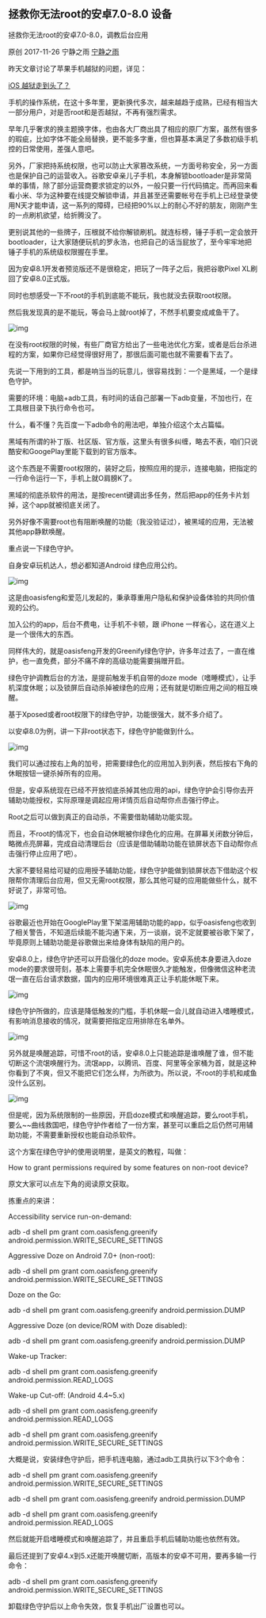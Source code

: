 ## 拯救你无法root的安卓7.0-8.0 设备



拯救你无法root的安卓7.0-8.0，调教后台应用

原创 2017-11-26 宁静之雨 [宁静之雨](##)

昨天文章讨论了苹果手机越狱的问题，详见：

[iOS 越狱走到头了？](http://mp.weixin.qq.com/s?__biz=MzAwMzczMTQzMg==&mid=2649566863&idx=2&sn=0f0274bb6b43983f9678cad3041c4164&chksm=832f3408b458bd1edad9ca95dd0fa7a3df858bcc482f3ccb0b758549ba9217b4f9127700cff6&scene=21#wechat_redirect)

手机的操作系统，在这十多年里，更新换代多次，越来越趋于成熟，已经有相当大一部分用户，对是否root和是否越狱，不再有强烈需求。

早年几乎奢求的换主题换字体，也由各大厂商出具了相应的原厂方案，虽然有很多的瑕疵，比如字体不能全局替换，更不能多字重，但也算基本满足了多数初级手机控的日常使用，差强人意吧。

另外，厂家把持系统权限，也可以防止大家篡改系统，一方面号称安全，另一方面也是保护自己的运营收入。谷歌安卓亲儿子手机，本身解锁bootloader是非常简单的事情，除了部分运营商要求锁定的以外，一般只要一行代码搞定。而再回来看看小米、华为这种要在线提交解锁申请，并且甚至还需要帐号在手机上已经登录使用N天才能申请，这一系列的障碍，已经把90%以上的耐心不好的朋友，刚刚产生的一点刷机欲望，给折腾没了。

更别说其他的一些牌子，压根就不给你解锁刷机。就连标榜，锤子手机一定会放开bootloader，让大家随便玩机的罗永浩，也把自己的话当屁放了，至今牢牢地把锤子手机的系统级权限握在手里。

因为安卓8.1开发者预览版还不是很稳定，把玩了一阵子之后，我把谷歌Pixel XL刷回了安卓8.0正式版。

同时也想感受一下不root的手机到底能不能玩，我也就没去获取root权限。

然后我发现真的是不能玩，等会马上就root掉了，不然手机要变成咸鱼干了。

![img](https://github.com/oh1h0ney/Git-Book-Library/blob/master/Android/App/save-your-unable-root-nougat-oreo-device/e13581945ace44d99f61b57abff3854a.jpeg)

在没有root权限的时候，有些厂商官方给出了一些电池优化方案，或者是后台杀进程的方案，如果你已经觉得很好用了，那很后面可能也就不需要看下去了。

先说一下用到的工具，都是响当当的玩意儿，很容易找到：一个是黑域，一个是绿色守护。

需要的环境：电脑+adb工具，有时间的话自己部署一下adb变量，不加也行，在工具根目录下执行命令也可。

什么，看不懂？先百度一下adb命令的用法吧，单独介绍这个太占篇幅。

黑域有所谓的补丁版、社区版、官方版，这里头有很多纠缠，略去不表，咱们只说酷安和GoogePlay里能下载到的官方版本。

这个东西是不需要root权限的，装好之后，按照应用的提示，连接电脑，把指定的一行命令运行一下，手机上就O肩膀K了。

黑域的彻底杀软件的用法，是按recent键调出多任务，然后把app的任务卡片划掉，这个app就被彻底关闭了。

另外好像不需要root也有阻断唤醒的功能（我没验证过），被黑域的应用，无法被其他app静默唤醒。

重点说一下绿色守护。

自身安卓玩机达人，想必都知道Android 绿色应用公约。

![img](https://github.com/oh1h0ney/Git-Book-Library/blob/master/Android/App/save-your-unable-root-nougat-oreo-device/ed1c67c5eb6343f88a1cbf3b54c09d40.jpeg)

这是由oasisfeng和爱范儿发起的，秉承尊重用户隐私和保护设备体验的共同价值观的公约。

加入公约的app，后台不费电，让手机不卡顿，跟 iPhone 一样省心，这在道义上是一个很伟大的东西。

同样伟大的，就是oasisfeng开发的Greenify绿色守护，许多年过去了，一直在维护，也一直免费，部分不痛不痒的高级功能需要捐赠开启。

绿色守护调教后台的方法，是提前触发手机自带的doze mode（嗜睡模式），让手机深度休眠；以及锁屏后自动杀掉被绿色的应用；还有就是切断应用之间的相互唤醒。

基于Xposed或者root权限下的绿色守护，功能很强大，就不多介绍了。

以安卓8.0为例，讲一下非root状态下，绿色守护能做到什么。

![img](https://github.com/oh1h0ney/Git-Book-Library/blob/master/Android/App/save-your-unable-root-nougat-oreo-device/5ba8306327e54fd79bbd7201ca6a2936.jpeg)

我们可以通过按右上角的加号，把需要绿色化的应用加入到列表，然后按右下角的休眠按钮一键杀掉所有的应用。

但是，安卓系统现在已经不开放彻底杀掉其他应用的api，绿色守护会引导你去开辅助功能授权，实际原理是调起应用详情页后自动帮你点击强行停止。

Root之后可以做到真正的自动杀，不需要借助辅助功能实现。

而且，不root的情况下，也会自动休眠被你绿色化的应用。在屏幕关闭数分钟后，略微点亮屏幕，完成自动清理后台（应该是借助辅助功能在锁屏状态下自动帮你点击强行停止应用了吧）。

大家不要轻易给可疑的应用授予辅助功能，绿色守护能做到锁屏状态下借助这个权限帮你清理后台应用，但又无需root权限，那么其他可疑的应用能做些什么，就不好说了，非常可怕。

![img](https://github.com/oh1h0ney/Git-Book-Library/blob/master/Android/App/save-your-unable-root-nougat-oreo-device/1e06261a9d2944d6b525147d2e485bb4.jpeg)

谷歌最近也开始在GooglePlay里下架滥用辅助功能的app，似乎oasisfeng也收到了相关警告，不知道后续能不能沟通下来，万一谈崩，说不定就要被谷歌下架了，毕竟原则上辅助功能是谷歌做出来给身体有缺陷的用户的。

安卓8.0上，绿色守护还可以开启强化的doze mode。安卓系统本身要进入doze mode的要求很苛刻，基本上需要手机完全休眠很久才能触发，但像微信这种老流氓一直在后台请求数据，国内的应用环境很难真正让手机能休眠下来。

![img](https://github.com/oh1h0ney/Git-Book-Library/blob/master/Android/App/save-your-unable-root-nougat-oreo-device/dc1fd9340501462d92f9265158f65336.jpeg)

绿色守护所做的，应该是降低触发的门槛，手机休眠一会儿就自动进入嗜睡模式，有影响消息接收的情况，就需要把指定应用排除在名单外。

![img](https://github.com/oh1h0ney/Git-Book-Library/blob/master/Android/App/save-your-unable-root-nougat-oreo-device/346c4e74f6b64b84b9d64b762d7f6bfd.jpeg)

另外就是唤醒追踪，可惜不root的话，安卓8.0上只能追踪是谁唤醒了谁，但不能切断这个流氓唤醒行为。流氓app，以腾讯、百度、阿里等全家桶为首，就是这种你看到了不爽，但又不能把它们怎么样，为所欲为。所以说，不root的手机和咸鱼没什么区别。

![img](https://github.com/oh1h0ney/Git-Book-Library/blob/master/Android/App/save-your-unable-root-nougat-oreo-device/0d8192475ff94cedbbbdae7a7902116d.jpeg)

但是呢，因为系统限制的一些原因，开启doze模式和唤醒追踪，要么root手机，要么~~曲线救国吧，绿色守护作者给了一份方案，甚至可以重启之后仍然可用辅助功能，不需要重新授权也能自动杀软件。

这个方案在绿色守护的使用说明里，是英文的教程，叫做：

How to grant permissions required by some features on non-root device?

原文大家可以点左下角的阅读原文获取。

拣重点的来讲：

Accessibility service run-on-demand:

adb -d shell pm grant com.oasisfeng.greenify android.permission.WRITE_SECURE_SETTINGS

Aggressive Doze on Android 7.0+ (non-root):

adb -d shell pm grant com.oasisfeng.greenify android.permission.WRITE_SECURE_SETTINGS

Doze on the Go:

adb -d shell pm grant com.oasisfeng.greenify android.permission.DUMP

Aggressive Doze (on device/ROM with Doze disabled):

adb -d shell pm grant com.oasisfeng.greenify android.permission.DUMP

Wake-up Tracker:

adb -d shell pm grant com.oasisfeng.greenify android.permission.READ_LOGS

Wake-up Cut-off: (Android 4.4~5.x)

adb -d shell pm grant com.oasisfeng.greenify android.permission.READ_LOGS

adb -d shell pm grant com.oasisfeng.greenify android.permission.WRITE_SECURE_SETTINGS

大概是说，安装绿色守护后，把手机连电脑，通过adb工具执行以下3个命令：

adb -d shell pm grant com.oasisfeng.greenify android.permission.WRITE_SECURE_SETTINGS

adb -d shell pm grant com.oasisfeng.greenify android.permission.DUMP

adb -d shell pm grant com.oasisfeng.greenify android.permission.READ_LOGS

然后就能开启嗜睡模式和唤醒追踪了，并且重启手机后辅助功能也依然有效。

最后还提到了安卓4.x到5.x还能开唤醒切断，高版本的安卓不可用，要再多输一行命令：

adb -d shell pm grant com.oasisfeng.greenify android.permission.WRITE_SECURE_SETTINGS

卸载绿色守护后以上命令失效，恢复手机出厂设置也可以。
